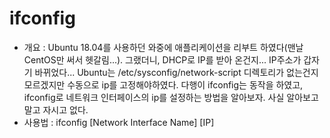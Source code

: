 ifconfig
========
* 개요 : Ubuntu 18.04를 사용하던 와중에 애플리케이션을 리부트 하였다(맨날 CentOS만 써서 헷갈림...). 그랬더니, DHCP로 IP를 받아 온건지... IP주소가 갑자기 바뀌었다... Ubuntu는 /etc/sysconfig/network-script 디렉토리가 없는건지 모르겠지만 수동으로 ip를 고정해야하였다. 다행이 ifconfig는 동작을 하였고, ifconfig로 네트워크 인터페이스의 ip를 설정하는 방법을 알아보자. 사실 알아보고말고 자시고 없다.
* 사용법 : ifconfig [Network Interface Name] [IP]
